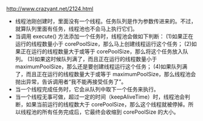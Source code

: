 http://www.crazyant.net/2124.html

<ul>
  <li>线程池刚创建时，里面没有一个线程。任务队列是作为参数传进来的。不过，就算队列里面有任务，线程池也不会马上执行它们。</li>
  <li>当调用 execute() 方法添加一个任务时，线程池会做如下判断：
      (1)如果正在运行的线程数量小于 corePoolSize，那么马上创建线程运行这个任务；
      (2)如果正在运行的线程数量大于或等于 corePoolSize，那么将这个任务放入队列。
      (3)如果这时候队列满了，而且正在运行的线程数量小于 maximumPoolSize，那么还是要创建线程运行这个任务；
      (4)如果队列满了，而且正在运行的线程数量大于或等于 maximumPoolSize，那么线程池会抛出异常，告诉调用者“我不能再接受任务了”。
  </li>
  <li>当一个线程完成任务时，它会从队列中取下一个任务来执行。</li>
  <li>当一个线程无事可做，超过一定的时间（keepAliveTime）时，线程池会判断，如果当前运行的线程数大于 corePoolSize，那么这个线程就被停掉。所以线程池的所有任务完成后，它最终会收缩到 corePoolSize 的大小。</li>
</ul>
